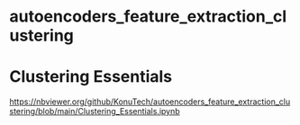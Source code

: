 # autoencoders_feature_extraction_clustering

# Clustering Essentials
https://nbviewer.org/github/KonuTech/autoencoders_feature_extraction_clustering/blob/main/Clustering_Essentials.ipynb
